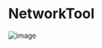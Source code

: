 # NetworkTool

![image](https://github.com/alineremia/NetworkTool/assets/47758788/0164410c-bfc8-4284-9d80-89cb888b5656)
